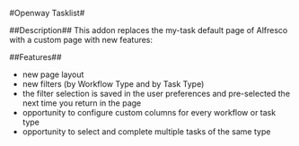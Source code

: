 #Openway Tasklist#

##Description##
This addon replaces the my-task default page of Alfresco with a custom page with new features:

##Features##
*  new page layout
*  new filters (by Workflow Type and by Task Type)
*  the filter selection is saved in the user preferences and pre-selected the next time you return in the page
*  opportunity to configure custom columns for every workflow or task type
*  opportunity to select and complete multiple tasks of the same type